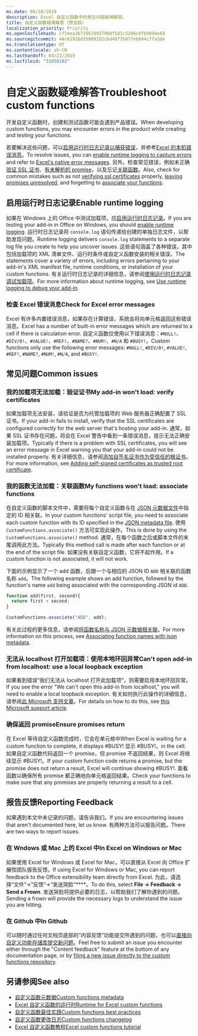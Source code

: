 ```yaml
---
ms.date: 04/18/2019
description: Excel 自定义函数中的常见问题疑难解答。
title: 自定义函数疑难解答（预览版）
localization_priority: Priority
ms.openlocfilehash: cf54aa3b719b7893799df5d1c5206c6fb904be69
ms.sourcegitcommit: 44c61926d35809152cbd48f7b97feb694c7fa3de
ms.translationtype: HT
ms.contentlocale: zh-CN
ms.lasthandoff: 04/22/2019
ms.locfileid: "31959102"
---
```

# <a name="troubleshoot-custom-functions"></a><span data-ttu-id="25202-103">自定义函数疑难解答</span><span class="sxs-lookup"><span data-stu-id="25202-103">Troubleshoot custom functions</span></span>

<span data-ttu-id="25202-104">开发自定义函数时，创建和测试函数可能会遇到产品错误。</span><span class="sxs-lookup"><span data-stu-id="25202-104">When developing custom functions, you may encounter errors in the product while creating and testing your functions.</span></span>

<span data-ttu-id="25202-105">若要解决这些问题，可以[启用运行时日志记录以捕获错误](#enable-runtime-logging)，并参考[Excel 的本机错误消息](#check-for-excel-error-messages)。</span><span class="sxs-lookup"><span data-stu-id="25202-105">To resolve issues, you can [enable runtime logging to capture errors](#enable-runtime-logging) and refer to [Excel's native error messages](#check-for-excel-error-messages).</span></span> <span data-ttu-id="25202-106">另外，检查常见错误，例如未正确[验证 SSL 证书](#my-add-in-wont-load-verify-certificates)、[有未解析的 promise](#ensure-promises-return)，以及忘记[关联函数](#my-functions-wont-load-associate-functions)。</span><span class="sxs-lookup"><span data-stu-id="25202-106">Also, check for common mistakes such as not [verifying ssl certificates](#my-add-in-wont-load-verify-certificates) properly, [leaving promises unresolved](#ensure-promises-return), and forgetting to [associate your functions](#my-functions-wont-load-associate-functions).</span></span>

## <a name="enable-runtime-logging"></a><span data-ttu-id="25202-107">启用运行时日志记录</span><span class="sxs-lookup"><span data-stu-id="25202-107">Enable runtime logging</span></span>

<span data-ttu-id="25202-108">如果在 Windows 上的 Office 中测试加载项，应[启用运行时日志记录](/office/dev/add-ins/testing/troubleshoot-manifest#use-runtime-logging-to-debug-your-add-in)。</span><span class="sxs-lookup"><span data-stu-id="25202-108">If you are testing your add-in in Office on Windows, you should [enable runtime logging](/office/dev/add-ins/testing/troubleshoot-manifest#use-runtime-logging-to-debug-your-add-in).</span></span> <span data-ttu-id="25202-109">运行时日志记录将 `console.log` 语句传递给创建的单独日志文件，以帮助发现问题。</span><span class="sxs-lookup"><span data-stu-id="25202-109">Runtime logging delivers `console.log` statements to a separate log file you create to help you uncover issues.</span></span> <span data-ttu-id="25202-110">这些语句涵盖了各种错误，其中包括加载项的 XML 清单文件、运行时条件或自定义函数安装的相关错误。</span><span class="sxs-lookup"><span data-stu-id="25202-110">The statements cover a variety of errors, including errors pertaining to your add-in's XML manifest file, runtime conditions, or installation of your custom functions.</span></span>  <span data-ttu-id="25202-111">有关运行时日志记录的详细信息，请参阅[使用运行时日志记录调试加载项](/office/dev/add-ins/testing/troubleshoot-manifest#use-runtime-logging-to-debug-your-add-in)。</span><span class="sxs-lookup"><span data-stu-id="25202-111">For more information about runtime logging, see [Use runtime logging to debug your add-in](/office/dev/add-ins/testing/troubleshoot-manifest#use-runtime-logging-to-debug-your-add-in).</span></span>  

### <a name="check-for-excel-error-messages"></a><span data-ttu-id="25202-112">检查 Excel 错误消息</span><span class="sxs-lookup"><span data-stu-id="25202-112">Check for Excel error messages</span></span>

<span data-ttu-id="25202-113">Excel 有许多内置错误消息，如果存在计算错误，系统会将向单元格返回这些错误消息。</span><span class="sxs-lookup"><span data-stu-id="25202-113">Excel has a number of built-in error messages which are returned to a cell if there is calculation error.</span></span> <span data-ttu-id="25202-114">自定义函数仅使用以下错误消息：`#NULL!`、`#DIV/0!`、`#VALUE!`、`#REF!`、`#NAME?`、`#NUM!`、`#N/A` 和 `#BUSY!`。</span><span class="sxs-lookup"><span data-stu-id="25202-114">Custom functions only use the following error messages: `#NULL!`, `#DIV/0!`, `#VALUE!`, `#REF!`, `#NAME?`, `#NUM!`, `#N/A`, and `#BUSY!`.</span></span>

## <a name="common-issues"></a><span data-ttu-id="25202-115">常见问题</span><span class="sxs-lookup"><span data-stu-id="25202-115">Common issues</span></span>

### <a name="my-add-in-wont-load-verify-certificates"></a><span data-ttu-id="25202-116">我的加载项无法加载：验证证书</span><span class="sxs-lookup"><span data-stu-id="25202-116">My add-in won't load: verify certificates</span></span>

<span data-ttu-id="25202-117">如果加载项无法安装，请验证是否为托管加载项的 Web 服务器正确配置了 SSL 证书。</span><span class="sxs-lookup"><span data-stu-id="25202-117">If your add-in fails to install, verify that the SSL certificates are configured correctly for the web server that's hosting your add-in.</span></span> <span data-ttu-id="25202-118">通常，如果 SSL 证书存在问题，将会在 Excel 警告中看到一条错误消息，提示无法正确安装加载项。</span><span class="sxs-lookup"><span data-stu-id="25202-118">Typically if there is a problem with SSL certificates, you will see an error message in Excel warning you that your add-in could not be installed properly.</span></span> <span data-ttu-id="25202-119">有关详细信息，请参阅[添加自签名证书作为受信任的根证书](https://github.com/OfficeDev/generator-office/blob/master/src/docs/ssl.md)。</span><span class="sxs-lookup"><span data-stu-id="25202-119">For more information, see [Adding self-signed certificates as trusted root certificate](https://github.com/OfficeDev/generator-office/blob/master/src/docs/ssl.md).</span></span>

### <a name="my-functions-wont-load-associate-functions"></a><span data-ttu-id="25202-120">我的函数无法加载：关联函数</span><span class="sxs-lookup"><span data-stu-id="25202-120">My functions won't load: associate functions</span></span>

<span data-ttu-id="25202-121">在自定义函数的脚本文件中，需要将每个自定义函数与在 [JSON 元数据文件](custom-functions-json.md)中指定的 ID 相关联。</span><span class="sxs-lookup"><span data-stu-id="25202-121">In your custom functions' script file, you need to associate each custom function with its ID specified in the [JSON metadata file](custom-functions-json.md).</span></span> <span data-ttu-id="25202-122">使用 `CustomFunctions.associate()` 方法可实现此操作。</span><span class="sxs-lookup"><span data-stu-id="25202-122">This is done by using the `CustomFunctions.associate()` method.</span></span> <span data-ttu-id="25202-123">通常，在每个函数之后或脚本文件的末尾调用此方法。</span><span class="sxs-lookup"><span data-stu-id="25202-123">Typically this method call is made after each function or at the end of the script file.</span></span> <span data-ttu-id="25202-124">如果没有关联自定义函数，它将不起作用。</span><span class="sxs-lookup"><span data-stu-id="25202-124">If a custom function is not associated, it will not work.</span></span>

<span data-ttu-id="25202-125">下面的示例显示了一个 add 函数，后跟一个与相应的 JSON ID `ADD` 相关联的函数名称 `add`。</span><span class="sxs-lookup"><span data-stu-id="25202-125">The following example shows an add function, followed by the function's name `add` being associated with the corresponding JSON id `ADD`.</span></span>

```js
function add(first, second){
  return first + second;
}

CustomFunctions.associate("ADD", add);
```

<span data-ttu-id="25202-126">有关此过程的更多信息，请参阅[将函数名称与 JSON 元数据相关联](/office/dev/add-ins/excel/custom-functions-best-practices#associating-function-names-with-json-metadata)。</span><span class="sxs-lookup"><span data-stu-id="25202-126">For more information on this process, see [Associating function names with json metadata](/office/dev/add-ins/excel/custom-functions-best-practices#associating-function-names-with-json-metadata).</span></span>

### <a name="cant-open-add-in-from-localhost-use-a-local-loopback-exception"></a><span data-ttu-id="25202-127">无法从 localhost 打开加载项：使用本地环回异常</span><span class="sxs-lookup"><span data-stu-id="25202-127">Can't open add-in from localhost: use a local loopback exception</span></span>

<span data-ttu-id="25202-128">如果看到错误“我们无法从 localhost 打开此加载项”，则需要启用本地环回异常。</span><span class="sxs-lookup"><span data-stu-id="25202-128">If you see the error "We can't open this add-in from localhost," you will need to enable a local loopback exception.</span></span> <span data-ttu-id="25202-129">有关如何执行此操作的详细信息，请参阅[此 Microsoft 支持文章](https://support.microsoft.com/zh-CN/help/4490419/local-loopback-exemption-does-not-work)。</span><span class="sxs-lookup"><span data-stu-id="25202-129">For details on how to do this, see [this Microsoft support article](https://support.microsoft.com/zh-CN/help/4490419/local-loopback-exemption-does-not-work).</span></span>

### <a name="ensure-promises-return"></a><span data-ttu-id="25202-130">确保返回 promise</span><span class="sxs-lookup"><span data-stu-id="25202-130">Ensure promises return</span></span>

<span data-ttu-id="25202-131">在 Excel 等待自定义函数完成时，它会在单元格中</span><span class="sxs-lookup"><span data-stu-id="25202-131">When Excel is waiting for a custom function to complete, it displays #BUSY!</span></span> <span data-ttu-id="25202-132">显示 #BUSY!。</span><span class="sxs-lookup"><span data-stu-id="25202-132">in the cell.</span></span> <span data-ttu-id="25202-133">如果自定义函数代码返回一个 promise，但 promise 不返回结果，则 Excel 将继续显示 #BUSY!。</span><span class="sxs-lookup"><span data-stu-id="25202-133">If your custom function code returns a promise, but the promise does not return a result, Excel will continue showing #BUSY!.</span></span> <span data-ttu-id="25202-134">查看函数以确保所有 promise 都正确地向单元格返回结果。</span><span class="sxs-lookup"><span data-stu-id="25202-134">Check your functions to make sure that any promises are properly returning a result to a cell.</span></span>

## <a name="reporting-feedback"></a><span data-ttu-id="25202-135">报告反馈</span><span class="sxs-lookup"><span data-stu-id="25202-135">Reporting Feedback</span></span>

<span data-ttu-id="25202-136">如果遇到本文中未记录的问题，请告诉我们。</span><span class="sxs-lookup"><span data-stu-id="25202-136">If you are encountering issues that aren't documented here, let us know.</span></span> <span data-ttu-id="25202-137">有两种方法可以报告问题。</span><span class="sxs-lookup"><span data-stu-id="25202-137">There are two ways to report issues.</span></span>

### <a name="in-excel-on-windows-or-mac"></a><span data-ttu-id="25202-138">在 Wndows 或 Mac 上的 Excel 中</span><span class="sxs-lookup"><span data-stu-id="25202-138">In Excel on Windows or Mac</span></span>

<span data-ttu-id="25202-139">如果使用 Excel for Windows 或 Excel for Mac，可以直接从 Excel 向 Office 扩展性团队报告反馈。</span><span class="sxs-lookup"><span data-stu-id="25202-139">If using Excel for Windows or Mac, you can report feedback to the Office extensibility team directly from Excel.</span></span> <span data-ttu-id="25202-140">为此，请选择“文件”->“反馈”->“发送哭脸”\*\*\*\*。</span><span class="sxs-lookup"><span data-stu-id="25202-140">To do this, select **File -> Feedback -> Send a Frown**.</span></span> <span data-ttu-id="25202-141">发送哭脸将提供必要的日志，以帮助我们了解你遇到的问题。</span><span class="sxs-lookup"><span data-stu-id="25202-141">Sending a frown will provide the necessary logs to understand the issue you are hitting.</span></span>

### <a name="in-github"></a><span data-ttu-id="25202-142">在 Github 中</span><span class="sxs-lookup"><span data-stu-id="25202-142">In Github</span></span>

<span data-ttu-id="25202-143">可以随时通过任何文档页底部的“内容反馈”功能提交所遇到的问题，也可以[直接向自定义功能存储库提交新问题](https://github.com/OfficeDev/Excel-Custom-Functions/issues)。</span><span class="sxs-lookup"><span data-stu-id="25202-143">Feel free to submit an issue you encounter either through the "Content feedback" feature at the bottom of any documentation page, or by [filing a new issue directly to the custom functions repository](https://github.com/OfficeDev/Excel-Custom-Functions/issues).</span></span>

## <a name="see-also"></a><span data-ttu-id="25202-144">另请参阅</span><span class="sxs-lookup"><span data-stu-id="25202-144">See also</span></span>

* [<span data-ttu-id="25202-145">自定义函数元数据</span><span class="sxs-lookup"><span data-stu-id="25202-145">Custom functions metadata</span></span>](custom-functions-json.md)
* [<span data-ttu-id="25202-146">Excel 自定义函数的运行时</span><span class="sxs-lookup"><span data-stu-id="25202-146">Runtime for Excel custom functions</span></span>](custom-functions-runtime.md)
* [<span data-ttu-id="25202-147">自定义函数最佳实践</span><span class="sxs-lookup"><span data-stu-id="25202-147">Custom functions best practices</span></span>](custom-functions-best-practices.md)
* [<span data-ttu-id="25202-148">自定义函数更改日志</span><span class="sxs-lookup"><span data-stu-id="25202-148">Custom functions changelog</span></span>](custom-functions-changelog.md)
* [<span data-ttu-id="25202-149">Excel 自定义函数教程</span><span class="sxs-lookup"><span data-stu-id="25202-149">Excel custom functions tutorial</span></span>](../tutorials/excel-tutorial-create-custom-functions.md)
